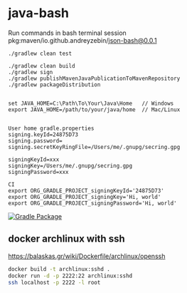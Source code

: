 # java-bash
Run commands in bash terminal session
pkg:maven/io.github.andreyzebin/json-bash@0.0.1

```
./gradlew clean test

./gradlew clean build
./gradlew sign
./gradlew publishMavenJavaPublicationToMavenRepository
./gradlew packageDistribution

```

```

set JAVA_HOME=C:\Path\To\Your\Java\Home   // Windows
export JAVA_HOME=/path/to/your/java/home  // Mac/Linux


User home gradle.properties
signing.keyId=24875D73
signing.password=
signing.secretKeyRingFile=/Users/me/.gnupg/secring.gpg

signingKeyId=xxx
signingKey=/Users/me/.gnupg/secring.gpg
signingPassword=xxx

CI
export ORG_GRADLE_PROJECT_signingKeyId='24875D73'
export ORG_GRADLE_PROJECT_signingKey='Hi, world'
export ORG_GRADLE_PROJECT_signingPassword='Hi, world'

```

[![Gradle Package](https://github.com/andreyzebin/java-bash/actions/workflows/gradle-publish.yml/badge.svg)](https://github.com/andreyzebin/java-bash/actions/workflows/gradle-publish.yml)


## docker archlinux with ssh
https://balaskas.gr/wiki/Dockerfile/archlinux/openssh


```bash
docker build -t archlinux:sshd .
docker run -d -p 2222:22 archlinux:sshd
ssh localhost -p 2222 -l root 
```
